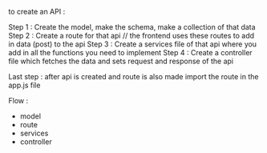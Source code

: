 to create an API :

Step 1 : Create the model, make the schema, make a collection of that data 
Step 2 : Create a route for that api 
// the frontend uses these routes to add in data (post) to the api
Step 3 : Create a services file of that api where you add in all the functions you need to implement
Step 4 : Create a controller file which fetches the data and sets request and response of the api 

Last step : after api is created and route is also made
import the route in the app.js file


Flow : 
 - model
 - route
 - services
 - controller